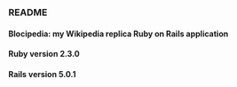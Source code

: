  ### README
 #### Blocipedia: my Wikipedia replica Ruby on Rails application
 #### Ruby version 2.3.0
 #### Rails version 5.0.1